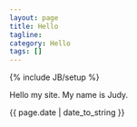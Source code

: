 ```yaml
---
layout: page
title: Hello 
tagline: 
category: Hello
tags: []
---
```

{% include JB/setup %}

Hello my site. My name is Judy.

<p>{{ page.date | date_to_string }}</p>
